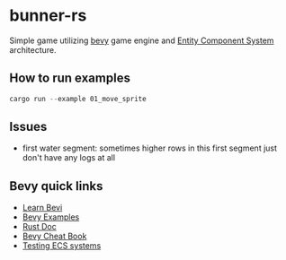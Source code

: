 # bunner-rs

Simple game utilizing [bevy](https://bevyengine.org/) game engine and [Entity Component System](https://en.wikipedia.org/wiki/Entity_component_system) architecture.

## How to run examples
```rust
cargo run --example 01_move_sprite 
```

## Issues

* first water segment: sometimes higher rows in this first segment just don't have any logs at all 

## Bevy quick links
* [Learn Bevi](https://bevyengine.org/learn/)
* [Bevy Examples](https://github.com/bevyengine/bevy/tree/latest/examples#examples)
* [Rust Doc](https://docs.rs/bevy/latest/bevy/)
* [Bevy Cheat Book](https://bevy-cheatbook.github.io/)
* [Testing ECS systems](https://github.com/bevyengine/bevy/blob/latest/tests/how_to_test_systems.rs)